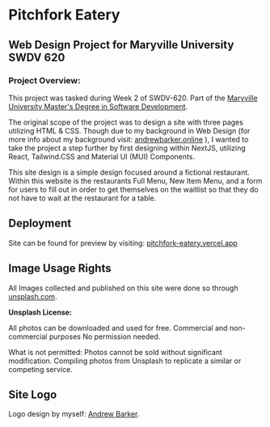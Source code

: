 # Pitchfork Eatery
## Web Design Project for Maryville University SWDV 620


### Project Overview:

This project was tasked during Week 2 of SWDV-620. Part of the <a href='https://online.maryville.edu/online-masters-degrees/software-development/curriculum/' target='_blank'>Maryville University Master's Degree in Software Development</a>.

The original scope of the project was to design a site with three pages utilizing HTML & CSS. Though due to my background in Web Design (for more info about my background visit: <a href='https://andrewbarker.online' target='_blank'>andrewbarker.online</a> ), I wanted to take the project a step further by first designing within NextJS, utilizing React, Tailwind.CSS and Material UI (MUI) Components.

This site design is a simple design focused around a fictional restaurant. Within this website is the restaurants Full Menu, New Item Menu, and a form for users to fill out in order to get themselves on the waitlist so that they do not have to wait at the restaurant for a table.


## Deployment

Site can be found for preview by visiting: <a href = 'https://pitchfork-eatery.vercel.app/' target='_blank'>pitchfork-eatery.vercel.app</a>


## Image Usage Rights

All Images collected and published on this site were done so through <a href='https://unsplash.com/' target='_blank'>unsplash.com</a>.

<b>Unsplash License:</b>

All photos can be downloaded and used for free.
Commercial and non-commercial purposes
No permission needed.

What is not permitted:
Photos cannot be sold without significant modification.
Compiling photos from Unsplash to replicate a similar or competing service.


## Site Logo

Logo design by myself: <a href='andrewbarker.online' target='_blank'>Andrew Barker</a>.
